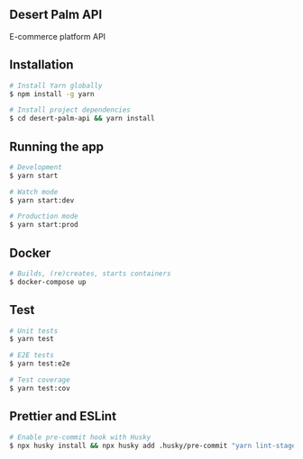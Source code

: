 ## Desert Palm API

E-commerce platform API

## Installation

```bash
# Install Yarn globally
$ npm install -g yarn

# Install project dependencies
$ cd desert-palm-api && yarn install
```

## Running the app

```bash
# Development
$ yarn start

# Watch mode
$ yarn start:dev

# Production mode
$ yarn start:prod
```

## Docker

```bash
# Builds, (re)creates, starts containers
$ docker-compose up
```

## Test

```bash
# Unit tests
$ yarn test

# E2E tests
$ yarn test:e2e

# Test coverage
$ yarn test:cov
```

## Prettier and ESLint

```bash
# Enable pre-commit hook with Husky
$ npx husky install && npx husky add .husky/pre-commit "yarn lint-staged"
```
